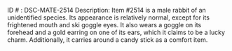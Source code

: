 ID # : DSC-MATE-2514
Description: Item #2514 is a male rabbit of an unidentified species. Its appearance is relatively normal, except for its frightened mouth and ski goggle eyes. It also wears a goggle on its forehead and a gold earring on one of its ears, which it claims to be a lucky charm. Additionally, it carries around a candy stick as a comfort item.
